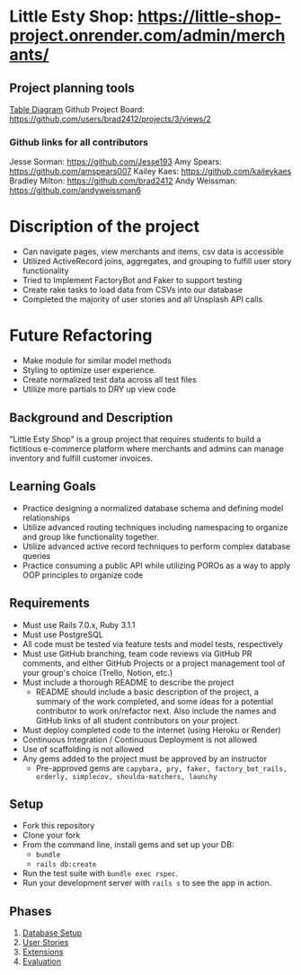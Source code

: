 # Little Esty Shop: https://little-shop-project.onrender.com/admin/merchants/
## Project planning tools
[ Table Diagram](https://dbdiagram.io/d/6477d230722eb774942cf7b2)
Github Project Board:  https://github.com/users/brad2412/projects/3/views/2

### Github links for all contributors
Jesse Sorman:   https://github.com/Jesse193
Amy Spears:     https://github.com/amspears007
Kailey Kaes:    https://github.com/kaileykaes
Bradley Milton: https://github.com/brad2412
Andy Weissman:  https://github.com/andyweissman6


# Discription of the project
- Can navigate pages, view merchants and items, csv data is accessible
- Utilized ActiveRecord joins, aggregates, and grouping to fulfill user story functionality
- Tried to Implement FactoryBot and Faker to support testing
- Create rake tasks to load data from CSVs into our database
- Completed the majority of user stories and all Unsplash API calls.

# Future Refactoring
- Make module for similar model methods
- Styling to optimize user experience.
- Create normalized test data across all test files
- Utilize more partials to DRY up view code

## Background and Description

"Little Esty Shop" is a group project that requires students to build a fictitious e-commerce platform where merchants and admins can manage inventory and fulfill customer invoices.

## Learning Goals
- Practice designing a normalized database schema and defining model relationships
- Utilize advanced routing techniques including namespacing to organize and group like functionality together.
- Utilize advanced active record techniques to perform complex database queries
- Practice consuming a public API while utilizing POROs as a way to apply OOP principles to organize code

## Requirements
- Must use Rails 7.0.x, Ruby 3.1.1
- Must use PostgreSQL
- All code must be tested via feature tests and model tests, respectively
- Must use GitHub branching, team code reviews via GitHub PR comments, and either GitHub Projects or a project management tool of your group's choice (Trello, Notion, etc.)
- Must include a thorough README to describe the project
   - README should include a basic description of the project, a summary of the work completed, and some ideas for a potential contributor to work on/refactor next. Also include the names and GitHub links of all student contributors on your project. 
- Must deploy completed code to the internet (using Heroku or Render)
- Continuous Integration / Continuous Deployment is not allowed
- Use of scaffolding is not allowed
- Any gems added to the project must be approved by an instructor
  - Pre-approved gems are `capybara, pry, faker, factory_bot_rails, orderly, simplecov, shoulda-matchers, launchy`

## Setup

* Fork this repository
* Clone your fork
* From the command line, install gems and set up your DB:
    * `bundle`
    * `rails db:create`
* Run the test suite with `bundle exec rspec`.
* Run your development server with `rails s` to see the app in action.

## Phases

1. [Database Setup](./doc/db_setup.md)
1. [User Stories](./doc/user_stories.md)
1. [Extensions](./doc/extensions.md)
1. [Evaluation](./doc/evaluation.md)

